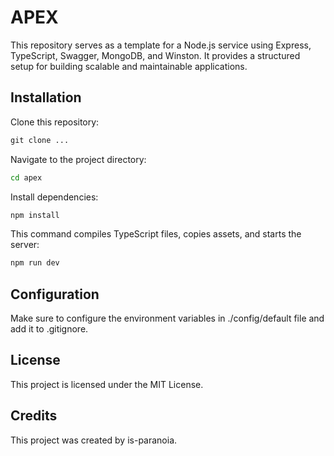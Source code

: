 # APEX

This repository serves as a template for a Node.js service using Express, TypeScript, Swagger, MongoDB, and Winston. It provides a structured setup for building scalable and maintainable applications.

## Installation

Clone this repository:

```cmd
git clone ...
```

Navigate to the project directory:

```cmd
cd apex
```

Install dependencies:

```cmd
npm install
```

This command compiles TypeScript files, copies assets, and starts the server:

```cmd
npm run dev
```

## Configuration

Make sure to configure the environment variables in ./config/default file and add it to .gitignore.

## License

This project is licensed under the MIT License.

## Credits

This project was created by is-paranoia.
